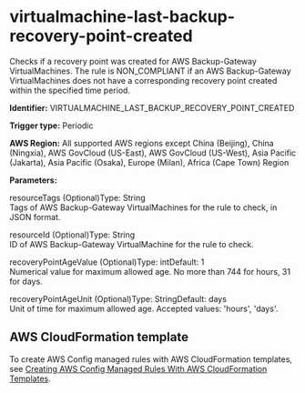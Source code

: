 # virtualmachine\-last\-backup\-recovery\-point\-created<a name="virtualmachine-last-backup-recovery-point-created"></a>

Checks if a recovery point was created for AWS Backup\-Gateway VirtualMachines\. The rule is NON\_COMPLIANT if an AWS Backup\-Gateway VirtualMachines does not have a corresponding recovery point created within the specified time period\. 

**Identifier:** VIRTUALMACHINE\_LAST\_BACKUP\_RECOVERY\_POINT\_CREATED

**Trigger type:** Periodic

**AWS Region:** All supported AWS regions except China \(Beijing\), China \(Ningxia\), AWS GovCloud \(US\-East\), AWS GovCloud \(US\-West\), Asia Pacific \(Jakarta\), Asia Pacific \(Osaka\), Europe \(Milan\), Africa \(Cape Town\) Region

**Parameters:**

resourceTags \(Optional\)Type: String  
Tags of AWS Backup\-Gateway VirtualMachines for the rule to check, in JSON format\.

resourceId \(Optional\)Type: String  
ID of AWS Backup\-Gateway VirtualMachine for the rule to check\.

recoveryPointAgeValue \(Optional\)Type: intDefault: 1  
Numerical value for maximum allowed age\. No more than 744 for hours, 31 for days\.

recoveryPointAgeUnit \(Optional\)Type: StringDefault: days  
Unit of time for maximum allowed age\. Accepted values: 'hours', 'days'\.

## AWS CloudFormation template<a name="w79aac11c32c17b7d549c15"></a>

To create AWS Config managed rules with AWS CloudFormation templates, see [Creating AWS Config Managed Rules With AWS CloudFormation Templates](aws-config-managed-rules-cloudformation-templates.md)\.